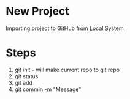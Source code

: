 # New Project

Importing project to GitHub from Local System

# Steps

1. git init - will make current repo to git repo
2. git status
3. git add
4. git commin -m "Message"
